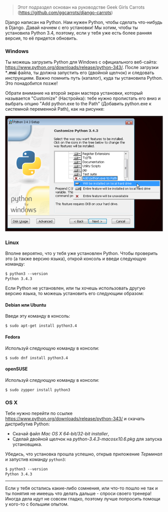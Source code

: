 > Этот подраздел основан на руководстве Geek Girls Carrots (https://github.com/ggcarrots/django-carrots)

Django написан на Python. Нам нужен Python, чтобы сделать что-нибудь в Django. Давай начнем с его установки! Мы хотим, чтобы ты установила Python 3.4, поэтому, если у тебя уже есть более ранняя версия, то её придется обновить.

### Windows

Ты можешь загрузить Python для Windows с официального веб-сайта: https://www.python.org/downloads/release/python-343/. После загрузки ***.msi** файла, ты должна запустить его (двойной щелчок) и следовать инструкциям. Важно помнить путь (каталог), куда ты установила Python. Это понадобится позже!

Обрати внимание на второй экран мастера установки, который называется "Customize" (Настройка): тебе нужно пролистать его вниз и выбрать опцию "Add python.exe to the Path" (Добавить python.exe к системной переменной Path), как на рисунке:

![Не забудьте добавить Python в системную переменную Path](../python_installation/images/add_python_to_windows_path.png)

### Linux

Вполне вероятно, что у тебя уже установлен Python. Чтобы проверить это (а также версию языка), открой консоль и введи следующую команду:

    $ python3 --version
    Python 3.4.3
    

Если Python не установлен, или ты хочешь использовать другую версию языка, то можешь установить его следующим образом:

#### Debian или Ubuntu

Введи эту команду в консоль:

    $ sudo apt-get install python3.4
    

#### Fedora

Используй следующую команду в консоли:

    $ sudo dnf install python3.4
    

#### openSUSE

Используй следующую команду в консоли:

    $ sudo zypper install python3


### OS X

Тебе нужно перейти по ссылке https://www.python.org/downloads/release/python-343/ и скачать дистрибутив Python:

  * Скачай файл *Mac OS X 64-bit/32-bit installer*,
  * Сделай двойной щелчок на *python-3.4.3-macosx10.6.pkg* для запуска установщика.

Убедись, что установка прошла успешно, открыв приложение *Терминал* и запустив команду `python3`:

    $ python3 --version
    Python 3.4.3
    

* * *

Если у тебя остались какие-либо сомнения, или что-то пошло не так и ты понятия не имеешь что делать дальше - спроси своего тренера! Иногда дела идут не совсем гладко, поэтому лучше попросить помощи у кого-то с большим опытом.
